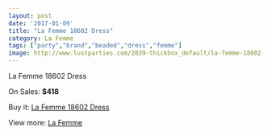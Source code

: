 ```yaml
---
layout: post
date: '2017-01-09'
title: "La Femme 18602 Dress"
category: La Femme
tags: ["party","brand","beaded","dress","femme"]
image: http://www.lustparties.com/2839-thickbox_default/la-femme-18602-dress.jpg
---
```

La Femme 18602 Dress

On Sales: **$418**
<a href="https://www.lustparties.com/en/la-femme/927-la-femme-18602-dress.html"><amp-img layout="responsive" width="600" height="600" src="//www.lustparties.com/2839-thickbox_default/la-femme-18602-dress.jpg" alt="La Femme 18602 Dress 0" /></a>
<a href="https://www.lustparties.com/en/la-femme/927-la-femme-18602-dress.html"><amp-img layout="responsive" width="600" height="600" src="//www.lustparties.com/2840-thickbox_default/la-femme-18602-dress.jpg" alt="La Femme 18602 Dress 1" /></a>
<a href="https://www.lustparties.com/en/la-femme/927-la-femme-18602-dress.html"><amp-img layout="responsive" width="600" height="600" src="//www.lustparties.com/2841-thickbox_default/la-femme-18602-dress.jpg" alt="La Femme 18602 Dress 2" /></a>
<a href="https://www.lustparties.com/en/la-femme/927-la-femme-18602-dress.html"><amp-img layout="responsive" width="600" height="600" src="//www.lustparties.com/2842-thickbox_default/la-femme-18602-dress.jpg" alt="La Femme 18602 Dress 3" /></a>
<a href="https://www.lustparties.com/en/la-femme/927-la-femme-18602-dress.html"><amp-img layout="responsive" width="600" height="600" src="//www.lustparties.com/2843-thickbox_default/la-femme-18602-dress.jpg" alt="La Femme 18602 Dress 4" /></a>
<a href="https://www.lustparties.com/en/la-femme/927-la-femme-18602-dress.html"><amp-img layout="responsive" width="600" height="600" src="//www.lustparties.com/2844-thickbox_default/la-femme-18602-dress.jpg" alt="La Femme 18602 Dress 5" /></a>

Buy it: [La Femme 18602 Dress](https://www.lustparties.com/en/la-femme/927-la-femme-18602-dress.html "La Femme 18602 Dress")

View more: [La Femme](https://www.lustparties.com/en/4-la-femme "La Femme")